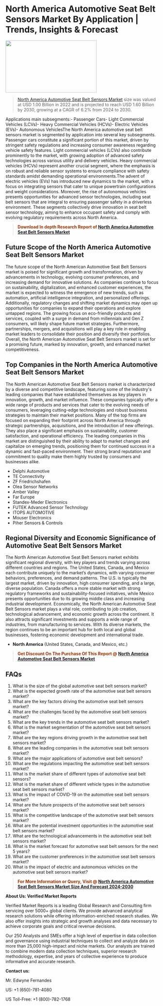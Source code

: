 <p><h1>North America Automotive Seat Belt Sensors Market By Application | Trends, Insights & Forecast</h1><p><img class="aligncenter size-medium wp-image-105565" src="https://ffe5etoiles.com/wp-content/uploads/2025/01/MST7-300x171.png" alt="" width="300" height="171" /></p><blockquote><p><a href="https://www.verifiedmarketreports.com/download-sample/?rid=534970&utm_source=Github-NA&utm_medium=352" target="_blank">North America Automotive Seat Belt Sensors Market</a> size was valued at USD 1.00 Billion in 2022 and is projected to reach USD 1.60 Billion by 2030, growing at a CAGR of 6.2% from 2024 to 2030.</p></blockquote>Applications main subsegments:- Passenger Cars- Light Commercial Vehicles (LCVs)- Heavy Commercial Vehicles (HCVs)- Electric Vehicles (EVs)- Autonomous VehiclesThe North America automotive seat belt sensors market is segmented by application into several key subsegments. Passenger cars constitute a significant portion of this market, driven by stringent safety regulations and increasing consumer awareness regarding vehicle safety features. Light commercial vehicles (LCVs) also contribute prominently to the market, with growing adoption of advanced safety technologies across various utility and delivery vehicles. Heavy commercial vehicles (HCVs) represent another crucial segment, where the emphasis is on robust and reliable sensor systems to ensure compliance with safety standards amidst demanding operational environments.The advent of electric vehicles (EVs) has introduced new dynamics to the market, with a focus on integrating sensors that cater to unique powertrain configurations and weight considerations. Moreover, the rise of autonomous vehicles presents opportunities for advanced sensor technologies, including seat belt sensors that are integral to ensuring passenger safety in a driverless environment. These segments collectively drive innovation in seat belt sensor technology, aiming to enhance occupant safety and comply with evolving regulatory requirements across North America.</p><blockquote><p><span style="color: #993300;"><strong>Download In depth Research Report of <a href="https://www.verifiedmarketreports.com/download-sample/?rid=534970&utm_source=Github-NA&utm_medium=352">North America Automotive Seat Belt Sensors Market</a></strong></span></p></blockquote><h2>Future Scope of the North America Automotive Seat Belt Sensors Market</h2><p>The future scope of the North American Automotive Seat Belt Sensors market is poised for significant growth and transformation, driven by advancements in technology, evolving consumer preferences, and increasing demand for innovative solutions. As companies continue to focus on sustainability, digitalization, and enhanced customer experiences, the market is expected to witness the emergence of new trends, such as automation, artificial intelligence integration, and personalized offerings. Additionally, regulatory changes and shifting market dynamics may open up opportunities for companies to expand their operations and explore untapped regions. The growing focus on eco-friendly products and services, coupled with a surge in demand from millennials and Gen Z consumers, will likely shape future market strategies. Furthermore, partnerships, mergers, and acquisitions will play a key role in enabling market leaders to consolidate their position and diversify their portfolios. Overall, the North American Automotive Seat Belt Sensors market is set for a promising future, marked by innovation, growth, and enhanced market competitiveness.</p><h2>Top Companies in the North America Automotive Seat Belt Sensors Market</h2><p>The North American Automotive Seat Belt Sensors market is characterized by a diverse and competitive landscape, featuring some of the industry's leading companies that have established themselves as key players in innovation, growth, and market influence. These companies typically offer a wide range of products and services that cater to the evolving needs of consumers, leveraging cutting-edge technologies and robust business strategies to maintain their market positions. Many of the top firms are focused on expanding their footprint across North America through strategic partnerships, acquisitions, and the introduction of new offerings. They also place a significant emphasis on sustainability, customer satisfaction, and operational efficiency. The leading companies in this market are distinguished by their ability to adapt to market changes and capitalize on emerging trends, positioning them for continued success in a dynamic and fast-paced environment. Their strong brand reputation and commitment to quality make them highly trusted by consumers and businesses alike.</p><p><ul><li>Delphi Automotive </li><li> TE Connectivity </li><li> ZF Friedrichshafen </li><li> Olea Sensor Networks </li><li> Amber Valley </li><li> Far Europe </li><li> Standex-Meder Electronics </li><li> FUTEK Advanced Sensor Technology </li><li> ITOPS AUTOMOTIVE </li><li> Mouser Electronics </li><li> Piher Sensors & Controls</li></ul></p><h2>Regional Diversity and Economic Significance of Automotive Seat Belt Sensors Market</h2><p>The North American Automotive Seat Belt Sensors market exhibits significant regional diversity, with key players and trends varying across different countries and regions. The United States, Canada, and Mexico each contribute uniquely to the market’s dynamics, with varying consumer behaviors, preferences, and demand patterns. The U.S. is typically the largest market, driven by innovation, high consumer spending, and a large, diverse population. Canada offers a more stable market with strong regulatory frameworks and sustainability-focused initiatives, while Mexico presents opportunities due to its growing middle class and increasing industrial development. Economically, the North American Automotive Seat Belt Sensors market plays a vital role, contributing to job creation, technological advancement, and economic growth across the continent. It also attracts significant investments and supports a wide range of industries, from manufacturing to services. With its diverse markets, the region continues to be an important hub for both local and global businesses, fostering economic development and international trade.</p><ul> <li><strong>North America</strong> (United States, Canada, and Mexico, etc.)</li></ul><blockquote><p><span style="color: #993300;"><strong>Get Discount On The Purchase Of This Report @ <a href="https://www.verifiedmarketreports.com/ask-for-discount/?rid=534970&utm_source=Github-NA&utm_medium=352">North America Automotive Seat Belt Sensors Market</a></strong></span></p></blockquote><h2>FAQs</h2><p><ol> <li>What is the size of the global automotive seat belt sensors market?</div><div></li> <li>What is the expected growth rate of the automotive seat belt sensors market?</div><div></li> <li>What are the key factors driving the automotive seat belt sensors market?</div><div></li> <li>What are the challenges faced by the automotive seat belt sensors market?</div><div></li> <li>What are the key trends in the automotive seat belt sensors market?</div><div></li> <li>What is the market segmentation of the automotive seat belt sensors market?</div><div></li> <li>What are the key regions driving growth in the automotive seat belt sensors market?</div><div></li> <li>What are the leading companies in the automotive seat belt sensors market?</div><div></li> <li>What are the major applications of automotive seat belt sensors?</div><div></li> <li>What are the regulations impacting the automotive seat belt sensors market?</div><div></li> <li>What is the market share of different types of automotive seat belt sensors?</div><div></li> <li>What is the market share of different vehicle types in the automotive seat belt sensors market?</div><div></li> <li>What is the impact of COVID-19 on the automotive seat belt sensors market?</div><div></li> <li>What are the future prospects of the automotive seat belt sensors market?</div><div></li> <li>What is the competitive landscape of the automotive seat belt sensors market?</div><div></li> <li>What are the potential investment opportunities in the automotive seat belt sensors market?</div><div></li> <li>What are the technological advancements in the automotive seat belt sensors market?</div><div></li> <li>What is the market forecast for automotive seat belt sensors for the next 5 years?</div><div></li> <li>What are the customer preferences in the automotive seat belt sensors market?</div><div></li> <li>What is the impact of electric and autonomous vehicles on the automotive seat belt sensors market?</div><div></li></ol></p><blockquote><p><span style="color: #993300;"><strong>For More Information or Query, Visit @ <a href="https://www.verifiedmarketreports.com/product/automotive-seat-belt-sensors-market-size-and-forecast/">North America Automotive Seat Belt Sensors Market Size And Forecast 2024-2030</a></strong></span></p></blockquote><p><strong>About Us: Verified Market Reports</strong></p><p>Verified Market Reports is a leading Global Research and Consulting firm servicing over 5000+ global clients. We provide advanced analytical research solutions while offering information-enriched research studies. We also offer insights into strategic and growth analyses and data necessary to achieve corporate goals and critical revenue decisions.</p><p>Our 250 Analysts and SMEs offer a high level of expertise in data collection and governance using industrial techniques to collect and analyze data on more than 25,000 high-impact and niche markets. Our analysts are trained to combine modern data collection techniques, superior research methodology, expertise, and years of collective experience to produce informative and accurate research.</p><p><strong>Contact us:</strong></p><p>Mr. Edwyne Fernandes</p><p>US: +1 (650)-781-4080</p><p>US Toll-Free: +1 (800)-782-1768</p>
